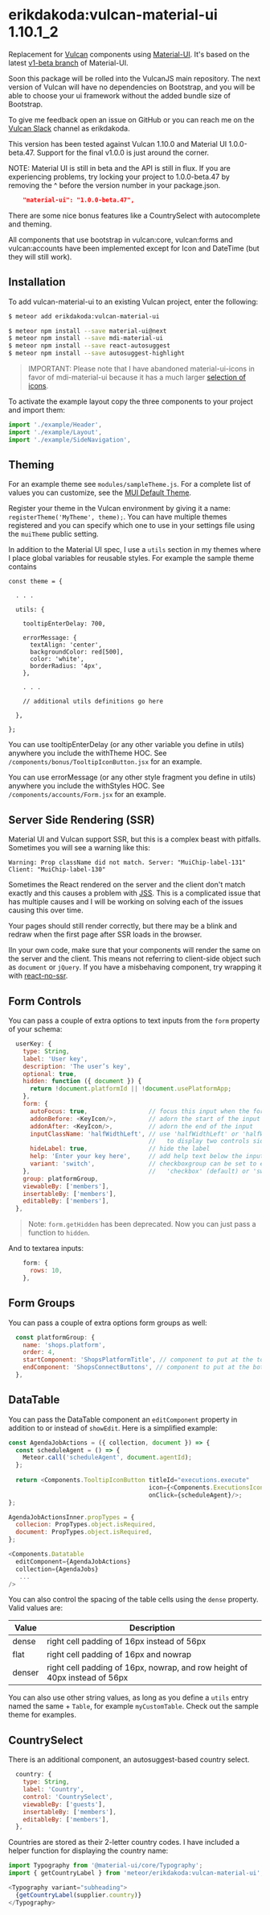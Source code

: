 
# erikdakoda:vulcan-material-ui 1.10.1_2

Replacement for [Vulcan](http://vulcanjs.org/) components using [Material-UI](https://material-ui-next.com/). 
It's based on the latest [v1-beta branch](https://github.com/callemall/material-ui/tree/v1-beta) of Material-UI.

Soon this package will be rolled into the VulcanJS main repository. The next version of Vulcan will have no
dependencies on Bootstrap, and you will be able to choose your ui framework without the added bundle size of Bootstrap.

To give me feedback open an issue on GitHub or you can reach me on the [Vulcan Slack](https://vulcanjs.slack.com) 
channel as erikdakoda.

This version has been tested against Vulcan 1.10.0 and Material UI 1.0.0-beta.47. Support for the final v1.0.0 is just around the corner.

NOTE: Material UI is still in beta and the API is still in flux. 
If you are experiencing problems, try locking your project to 
1.0.0-beta.47 by removing the ^ before the version number in your package.json.

``` json
    "material-ui": "1.0.0-beta.47",
```

There are some nice bonus features like a CountrySelect with autocomplete and theming.

All components that use bootstrap in vulcan:core, vulcan:forms and vulcan:accounts 
have been implemented except for Icon and DateTime (but they will still work).

## Installation

To add vulcan-material-ui to an existing Vulcan project, enter the following:

``` sh
$ meteor add erikdakoda:vulcan-material-ui

$ meteor npm install --save material-ui@next
$ meteor npm install --save mdi-material-ui
$ meteor npm install --save react-autosuggest
$ meteor npm install --save autosuggest-highlight
```

> IMPORTANT: Please note that I have abandoned material-ui-icons in favor of mdi-material-ui because it has a much larger [selection of icons](https://materialdesignicons.com/).

To activate the example layout copy the three components to your project and import them:

``` javascript
import './example/Header',
import './example/Layout',
import './example/SideNavigation',
```

## Theming

For an example theme see `modules/sampleTheme.js`. For a complete list of values you can customize, 
see the [MUI Default Theme](https://material-ui-next.com/customization/default-theme/). 

Register your theme in the Vulcan environment by giving it a name: `registerTheme('MyTheme', theme);`. 
You can have multiple themes registered and you can specify which one to use in your settings file using the `muiTheme` public setting.

In addition to the Material UI spec, I use a `utils` section in my themes where I place global variables for reusable styles. 
For example the sample theme contains 

```
const theme = {
  
  . . .
  
  utils: {
    
    tooltipEnterDelay: 700,
    
    errorMessage: {
      textAlign: 'center',
      backgroundColor: red[500],
      color: 'white',
      borderRadius: '4px',
    },
    
    . . .
    
    // additional utils definitions go here
    
  },
  
};
```

You can use tooltipEnterDelay (or any other variable you define in utils) anywhere you include the withTheme HOC. See `/components/bonus/TooltipIconButton.jsx` for an example.

You can use errorMessage (or any other style fragment you define in utils) anywhere you include the withStyles HOC. See `/components/accounts/Form.jsx` for an example.

## Server Side Rendering (SSR)

Material UI and Vulcan support SSR, but this is a complex beast with pitfalls. Sometimes you will see a warning like this:

`Warning: Prop className did not match. Server: "MuiChip-label-131" Client: "MuiChip-label-130"`

Sometimes the React rendered on the server and the client don't match exactly and this causes a problem with [JSS](https://material-ui-next.com/customization/css-in-js/#jss). This is a complicated issue that has multiple causes and I will be working on solving each of the issues causing this over time.

Your pages should still render correctly, but there may be a blink and redraw when the first page after SSR loads in the browser.

IIn your own code, make sure that your components will render the same on the server and the client. This means not referring to client-side object such as `document` or `jQuery`. If you have a misbehaving component, try wrapping it with [react-no-ssr](https://github.com/kadirahq/react-no-ssr). 

## Form Controls

You can pass a couple of extra options to text inputs from the `form` property of your schema:

``` javascript
  userKey: {
    type: String,
    label: 'User key',
    description: 'The user’s key',
    optional: true,
    hidden: function ({ document }) {
      return !document.platformId || !document.usePlatformApp;
    },
    form: {
      autoFocus: true,                 // focus this input when the form loads
      addonBefore: <KeyIcon/>,         // adorn the start of the input
      addonAfter: <KeyIcon/>,          // adorn the end of the input
      inputClassName: 'halfWidthLeft', // use 'halfWidthLeft' or 'halfWidthRight'
                                       //   to display two controls side by side
      hideLabel: true,                 // hide the label
      help: 'Enter your key here',     // add help text below the input
      variant: 'switch',               // checkboxgroup can be set to either 
    },                                 //   'checkbox' (default) or 'switch'
    group: platformGroup,
    viewableBy: ['members'],
    insertableBy: ['members'],
    editableBy: ['members'],
  },
```

> Note: `form.getHidden` has been deprecated. Now you can just pass a function to `hidden`.

And to textarea inputs:

``` javascript
    form: {
      rows: 10,
    },
```

## Form Groups

You can pass a couple of extra options form groups as well:

``` javascript
  const platformGroup: {
    name: 'shops.platform',
    order: 4,
    startComponent: 'ShopsPlatformTitle', // component to put at the top of the form group
    endComponent: 'ShopsConnectButtons', // component to put at the bottom of the form group
  },

```

## DataTable

You can pass the DataTable component an `editComponent` property in addition to or instead of `showEdit`. Here is a simplified example:

``` javascript
const AgendaJobActions = ({ collection, document }) => {
  const scheduleAgent = () => {
    Meteor.call('scheduleAgent', document.agentId);
  };
  
  return <Components.TooltipIconButton titleId="executions.execute"
                                       icon={<Components.ExecutionsIcon/>}
                                       onClick={scheduleAgent}/>;
};

AgendaJobActionsInner.propTypes = {
  collecion: PropTypes.object.isRequired,
  document: PropTypes.object.isRequired,
};

<Components.Datatable
  editComponent={AgendaJobActions}
  collection={AgendaJobs}
   ...
/>
```

You can also control the spacing of the table cells using the `dense` property. Valid values are:

| Value   | Description  |
| ------- | ------------ |
| dense   | right cell padding of 16px instead of 56px |
| flat    | right cell padding of 16px and nowrap |
| denser  | right cell padding of 16px, nowrap, and row height of 40px instead of 56px |

You can also use other string values, as long as you define a `utils` entry named the same + `Table`, for example `myCustomTable`. Check out the sample theme for examples.


## CountrySelect

There is an additional component, an autosuggest-based country select.

``` javascript
  country: {
    type: String,
    label: 'Country',
    control: 'CountrySelect',
    viewableBy: ['guests'],
    insertableBy: ['members'],
    editableBy: ['members'],
  },
```

Countries are stored as their 2-letter country codes. I have included a helper function for displaying the country name:

``` javascript
import Typography from '@material-ui/core/Typography';
import { getCountryLabel } from 'meteor/erikdakoda:vulcan-material-ui';

<Typography variant="subheading">
  {getCountryLabel(supplier.country)}
</Typography>
```

